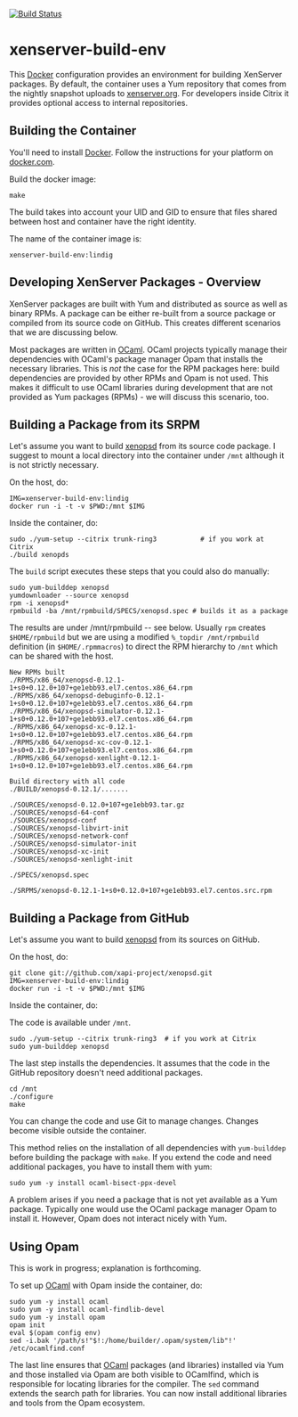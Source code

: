 <!-- vim: set ts=2 sw=2 et spell -->

[![Build Status](https://travis-ci.org/lindig/xenserver-build-env.svg?branch=lindig)](https://travis-ci.org/lindig/xenserver-build-env)

# xenserver-build-env

This [Docker] configuration provides an environment for building
XenServer packages.  By default, the container uses a Yum repository
that comes from the nightly snapshot uploads to
[xenserver.org](http://xenserver.org).  For developers inside Citrix it
provides optional access to internal repositories.

## Building the Container

You'll need to install [Docker]. Follow the instructions for your platform
on [docker.com](https://www.docker.com/).

Build the docker image:

    make

The build takes into account your UID and GID to ensure that files
shared between host and container have the right identity.

The name of the container image is:

    xenserver-build-env:lindig

## Developing XenServer Packages - Overview

XenServer packages are built with Yum and distributed as source as well
as binary RPMs. A package can be either re-built from a source package
or compiled from its source code on GitHub. This creates different
scenarios that we are discussing below.

Most packages are written in [OCaml]. OCaml projects typically manage
their dependencies with OCaml's package manager Opam that installs the
necessary libraries.  This is _not_ the case for the RPM packages here:
build dependencies are provided by other RPMs and Opam is not used. This
makes it difficult to use OCaml libraries during development that are
not provided as Yum packages (RPMs) - we will discuss this scenario,
too.

## Building a Package from its SRPM

Let's assume you want to build [xenopsd] from its source code package.
I suggest to mount a local directory into the container under `/mnt`
although it is not strictly necessary.

On the host, do:

    IMG=xenserver-build-env:lindig
    docker run -i -t -v $PWD:/mnt $IMG

Inside the container, do:

    sudo ./yum-setup --citrix trunk-ring3           # if you work at Citrix
    ./build xenopds

The `build` script executes these steps that you could also do manually:

    sudo yum-builddep xenopsd
    yumdownloader --source xenopsd
    rpm -i xenopsd*
    rpmbuild -ba /mnt/rpmbuild/SPECS/xenopsd.spec # builds it as a package

The results are under /mnt/rpmbuild -- see below. Usually `rpm` creates
`$HOME/rpmbuild` but we are using a modified `%_topdir /mnt/rpmbuild`
definition (in `$HOME/.rpmmacros`) to direct the RPM hierarchy to `/mnt`
which can be shared with the host.

    New RPMs built
    ./RPMS/x86_64/xenopsd-0.12.1-1+s0+0.12.0+107+ge1ebb93.el7.centos.x86_64.rpm
    ./RPMS/x86_64/xenopsd-debuginfo-0.12.1-1+s0+0.12.0+107+ge1ebb93.el7.centos.x86_64.rpm
    ./RPMS/x86_64/xenopsd-simulator-0.12.1-1+s0+0.12.0+107+ge1ebb93.el7.centos.x86_64.rpm
    ./RPMS/x86_64/xenopsd-xc-0.12.1-1+s0+0.12.0+107+ge1ebb93.el7.centos.x86_64.rpm
    ./RPMS/x86_64/xenopsd-xc-cov-0.12.1-1+s0+0.12.0+107+ge1ebb93.el7.centos.x86_64.rpm
    ./RPMS/x86_64/xenopsd-xenlight-0.12.1-1+s0+0.12.0+107+ge1ebb93.el7.centos.x86_64.rpm

    Build directory with all code
    ./BUILD/xenopsd-0.12.1/.......

    ./SOURCES/xenopsd-0.12.0+107+ge1ebb93.tar.gz
    ./SOURCES/xenopsd-64-conf
    ./SOURCES/xenopsd-conf
    ./SOURCES/xenopsd-libvirt-init
    ./SOURCES/xenopsd-network-conf
    ./SOURCES/xenopsd-simulator-init
    ./SOURCES/xenopsd-xc-init
    ./SOURCES/xenopsd-xenlight-init

    ./SPECS/xenopsd.spec

    ./SRPMS/xenopsd-0.12.1-1+s0+0.12.0+107+ge1ebb93.el7.centos.src.rpm


## Building a Package from GitHub

Let's assume you want to build [xenopsd] from its sources on GitHub.

On the host, do:

    git clone git://github.com/xapi-project/xenopsd.git
    IMG=xenserver-build-env:lindig
    docker run -i -t -v $PWD:/mnt $IMG

Inside the container, do:

The code is available under `/mnt`.

    sudo ./yum-setup --citrix trunk-ring3  # if you work at Citrix
    sudo yum-builddep xenopsd

The last step installs the dependencies. It assumes that the code in the
GitHub repository doesn't need additional packages.

    cd /mnt
    ./configure
    make

You can change the code and use Git to manage changes. Changes become
visible outside the container.

This method relies on the installation of all dependencies with
`yum-builddep` before building the package with `make`.  If you extend
the code and need additional packages, you have to install them with
yum:

    sudo yum -y install ocaml-bisect-ppx-devel

A problem arises if you need a package that is not yet available as a Yum
package. Typically one would use the OCaml package manager Opam to
install it. However, Opam does not interact nicely with Yum.

## Using Opam

This is work in progress; explanation is forthcoming.

To set up [OCaml] with Opam inside the container, do:

    sudo yum -y install ocaml
    sudo yum -y install ocaml-findlib-devel
    sudo yum -y install opam
    opam init
    eval $(opam config env)
    sed -i.bak '/path/s!"$!:/home/builder/.opam/system/lib"!' /etc/ocamlfind.conf

The last line ensures that [OCaml] packages (and libraries) installed
via Yum and those installed via Opam are both visible to OCamlfind, which
is responsible for locating libraries for the compiler. The `sed`
command extends the search path for libraries. You can now install
additional libraries and tools from the Opam ecosystem.


[Docker]:   https://www.docker.com/
[xenopsd]:  http://github.com/xapi-project/xenopsd
[OCaml]:    http://www.ocaml.org/
